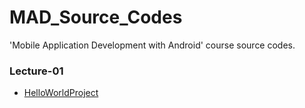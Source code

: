MAD_Source_Codes
================

'Mobile Application Development with Android' course source codes.

### Lecture-01

* [HelloWorldProject](https://github.com/accavdar/MAD_Source_Codes/tree/master/Lecture_01/HelloAndroidProject)
